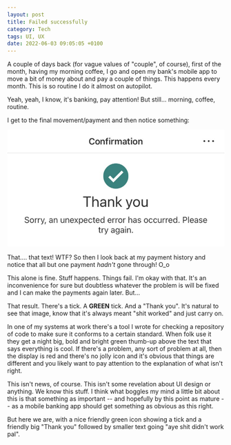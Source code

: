 ```yaml
---
layout: post
title: Failed successfully
category: Tech
tags: UI, UX
date: 2022-06-03 09:05:05 +0100
---
```


A couple of days back (for vague values of "couple", of course), first of
the month, having my morning coffee, I go and open my bank's mobile app to
move a bit of money about and pay a couple of things. This happens every
month. This is so routine I do it almost on autopilot.

Yeah, yeah, I know, it's banking, pay attention! But still... morning,
coffee, routine.

I get to the final movement/payment and then notice something:

![](/attachments/2022/06/03/Unexpected-error.jpeg)

That.... that text! WTF? So then I look back at my payment history and
notice that all but one payment *hadn't* gone through! O_o

This alone is fine. Stuff happens. Things fail. I'm okay with that. It's an
inconvenience for sure but doubtless whatever the problem is will be fixed
and I can make the payments again later. But...

That result. There's a tick. A **GREEN** tick. And a "Thank you". It's
natural to see that image, know that it's always meant "shit worked" and
just carry on.

In one of my systems at work there's a tool I wrote for checking a
repository of code to make sure it conforms to a certain standard. When folk
use it they get a night big, bold and bright green thumb-up above the text
that says everything is cool. If there's a problem, any sort of problem at
all, then the display is red and there's no jolly icon and it's obvious that
things are different and you likely want to pay attention to the explanation
of what isn't right.

This isn't news, of course. This isn't some revelation about UI design or
anything. We know this stuff. I think what boggles my mind a little bit
about this is that something as important -- and hopefully by this point as
mature -- as a mobile banking app should get something as obvious as this
right.

But here we are, with a nice friendly green icon showing a tick and a
friendly big "Thank you" followed by smaller text going "aye shit didn't
work pal".

[//]: # (2022-06-03-2022-06-03-failed-successfully.md ends here)
